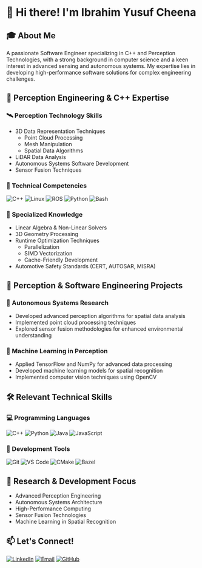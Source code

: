 # 👋 Hi there! I'm Ibrahim Yusuf Cheena

## 🎓 About Me
A passionate Software Engineer specializing in C++ and Perception Technologies, with a strong background in computer science and a keen interest in advanced sensing and autonomous systems. My expertise lies in developing high-performance software solutions for complex engineering challenges.

## 🚀 Perception Engineering & C++ Expertise

### 🛰️ Perception Technology Skills
- 3D Data Representation Techniques
  - Point Cloud Processing
  - Mesh Manipulation
  - Spatial Data Algorithms
- LiDAR Data Analysis
- Autonomous Systems Software Development
- Sensor Fusion Techniques

### 🧮 Technical Competencies
![C++](https://img.shields.io/badge/-C++11/14/17-00599C?style=flat-square&logo=c%2B%2B&logoColor=white)
![Linux](https://img.shields.io/badge/-Linux-FCC624?style=flat-square&logo=linux&logoColor=black)
![ROS](https://img.shields.io/badge/-ROS-22314E?style=flat-square&logo=ros&logoColor=white)
![Python](https://img.shields.io/badge/-Python-3776AB?style=flat-square&logo=python&logoColor=white)
![Bash](https://img.shields.io/badge/-Bash%20Scripting-4EAA25?style=flat-square&logo=gnu-bash&logoColor=white)

### 🔬 Specialized Knowledge
- Linear Algebra & Non-Linear Solvers
- 3D Geometry Processing
- Runtime Optimization Techniques
  - Parallelization
  - SIMD Vectorization
  - Cache-Friendly Development
- Automotive Safety Standards (CERT, AUTOSAR, MISRA)

## 💼 Perception & Software Engineering Projects

### 🚗 Autonomous Systems Research
- Developed advanced perception algorithms for spatial data analysis
- Implemented point cloud processing techniques
- Explored sensor fusion methodologies for enhanced environmental understanding

### 🧠 Machine Learning in Perception
- Applied TensorFlow and NumPy for advanced data processing
- Developed machine learning models for spatial recognition
- Implemented computer vision techniques using OpenCV

## 🛠️ Relevant Technical Skills
### 💻 Programming Languages
![C++](https://img.shields.io/badge/-C++-00599C?style=flat-square&logo=c%2B%2B&logoColor=white)
![Python](https://img.shields.io/badge/-Python-3776AB?style=flat-square&logo=python&logoColor=white)
![Java](https://img.shields.io/badge/-Java-007396?style=flat-square&logo=java&logoColor=white)
![JavaScript](https://img.shields.io/badge/-JavaScript-F7DF1E?style=flat-square&logo=javascript&logoColor=black)

### 🔧 Development Tools
![Git](https://img.shields.io/badge/-Git-F05032?style=flat-square&logo=git&logoColor=white)
![VS Code](https://img.shields.io/badge/-VS%20Code-007ACC?style=flat-square&logo=visual-studio-code&logoColor=white)
![CMake](https://img.shields.io/badge/-CMake-064F8C?style=flat-square&logo=cmake&logoColor=white)
![Bazel](https://img.shields.io/badge/-Bazel-00A34A?style=flat-square&logo=bazel&logoColor=white)

## 🌱 Research & Development Focus
- Advanced Perception Engineering
- Autonomous Systems Architecture
- High-Performance Computing
- Sensor Fusion Technologies
- Machine Learning in Spatial Recognition

## 📫 Let's Connect!
[![LinkedIn](https://img.shields.io/badge/-LinkedIn-0077B5?style=flat-square&logo=linkedin&logoColor=white)](https://www.linkedin.com/in/ibrahimcheena/)
[![Email](https://img.shields.io/badge/-Email-D14836?style=flat-square&logo=gmail&logoColor=white)](mailto:ibrahimyusufcheena@gmail.com)
[![GitHub](https://img.shields.io/badge/-GitHub-181717?style=flat-square&logo=github&logoColor=white)](https://github.com/ibrahimcheena)
